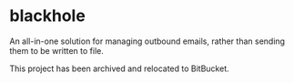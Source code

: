 # blackhole
An all-in-one solution for managing outbound emails, rather than sending them to be written to file.

This project has been archived and relocated to BitBucket.
